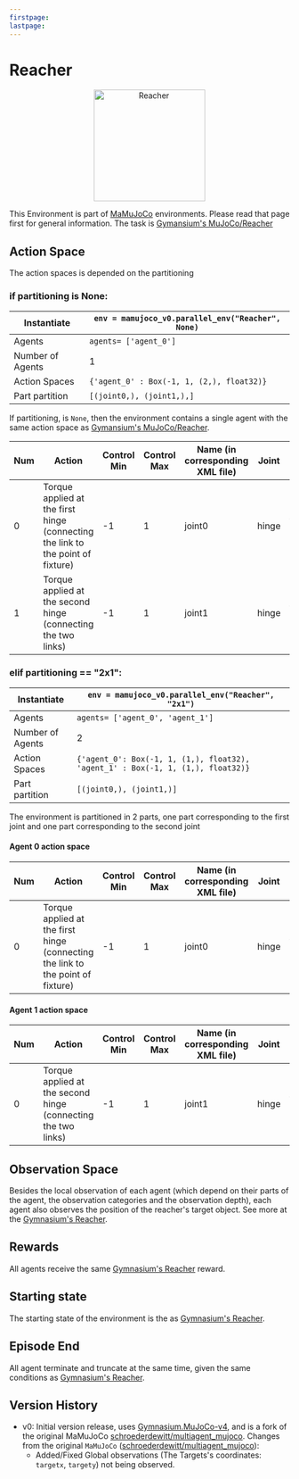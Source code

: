 ```yaml
---
firstpage:
lastpage:
---
```



# Reacher
<html>
	<p align="center">
		<img src="https://gymnasium.farama.org/_images/reacher.gif" alt="Reacher" width="200"/>
	</p>
</html> 

This Environment is part of [MaMuJoCo](https://robotics.farama.org/envs/MaMuJoCo/) environments. Please read that page first for general information.
The task is [Gymansium's MuJoCo/Reacher](https://gymnasium.farama.org/environments/mujoco/reacher/)



## Action Space
The action spaces is depended on the partitioning

### if partitioning is None:

| Instantiate		| `env = mamujoco_v0.parallel_env("Reacher", None)`	|
|-----------------------|------------------------------------------------------|
| Agents		| `agents= ['agent_0']`					|
| Number of Agents	| 1							|
| Action Spaces		| `{'agent_0' : Box(-1, 1, (2,), float32)}`			|
| Part partition	| `[(joint0,), (joint1,),]`	|

If partitioning, is `None`, then the environment contains a single agent with the same action space as [Gymansium's MuJoCo/Reacher](https://gymnasium.farama.org/environments/mujoco/reacher/#action-space).

| Num | Action                                                                          | Control Min | Control Max | Name (in corresponding XML file) | Joint | Unit |
|-----|---------------------------------------------------------------------------------|-------------|-------------|--------------------------|-------|------|
| 0   | Torque applied at the first hinge (connecting the link to the point of fixture) | -1 | 1 | joint0  | hinge | torque (N m) |
| 1   |  Torque applied at the second hinge (connecting the two links)                  | -1 | 1 | joint1  | hinge | torque (N m) |



### elif partitioning == "2x1":
| Instantiate		| `env = mamujoco_v0.parallel_env("Reacher", "2x1")`|
|-----------------------|------------------------------------------------------|
| Agents		| `agents= ['agent_0', 'agent_1']`			|
| Number of Agents	| 2							|
| Action Spaces		| `{'agent_0': Box(-1, 1, (1,), float32), 'agent_1' : Box(-1, 1, (1,), float32)}`			|
| Part partition	| `[(joint0,), (joint1,)]`|

The environment is partitioned in 2 parts, one part corresponding to the first joint and one part corresponding to the second joint
#### Agent 0 action space
| Num | Action                                                                          | Control Min | Control Max | Name (in corresponding XML file) | Joint | Unit |
|-----|---------------------------------------------------------------------------------|-------------|-------------|--------------------------|-------|------|
| 0   | Torque applied at the first hinge (connecting the link to the point of fixture) | -1 | 1 | joint0  | hinge | torque (N m) |

#### Agent 1 action space
| Num | Action                                                                          | Control Min | Control Max | Name (in corresponding XML file) | Joint | Unit |
|-----|---------------------------------------------------------------------------------|-------------|-------------|--------------------------|-------|------|
| 0   |  Torque applied at the second hinge (connecting the two links)                  | -1 | 1 | joint1  | hinge | torque (N m) |


## Observation Space
Besides the local observation of each agent (which depend on their parts of the agent, the observation categories and the observation depth), each agent also observes the position of the reacher's target object.
See more at the [Gymnasium's Reacher](https://gymnasium.farama.org/environments/mujoco/reacher/#observation-space).



## Rewards
All agents receive the same [Gymnasium's Reacher](https://gymnasium.farama.org/environments/mujoco/reacher/#observation-space) reward.



## Starting state
The starting state of the environment is the as [Gymnasium's Reacher](https://gymnasium.farama.org/environments/mujoco/reacher/#starting-state).



## Episode End
All agent terminate and truncate at the same time, given the same conditions as [Gymnasium's Reacher](https://gymnasium.farama.org/environments/mujoco/reacher/#episode-end).


## Version History
- v0: Initial version release, uses [Gymnasium.MuJoCo-v4](https://gymnasium.farama.org/environments/mujoco/), and is a fork of the original MaMuJoCo [schroederdewitt/multiagent_mujoco](https://github.com/schroederdewitt/multiagent_mujoco).
Changes from the original `MaMuJoCo` ([schroederdewitt/multiagent_mujoco](https://github.com/schroederdewitt/multiagent_mujoco)):
	- Added/Fixed Global observations (The Targets's coordinates: `targetx`, `targety`) not being observed.

